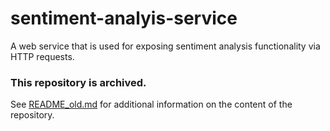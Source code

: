 # sentiment-analyis-service

A web service that is used for exposing sentiment analysis functionality via HTTP requests.

### This repository is archived.

See [README_old.md](README_old.md) for additional information on the content of the repository.
